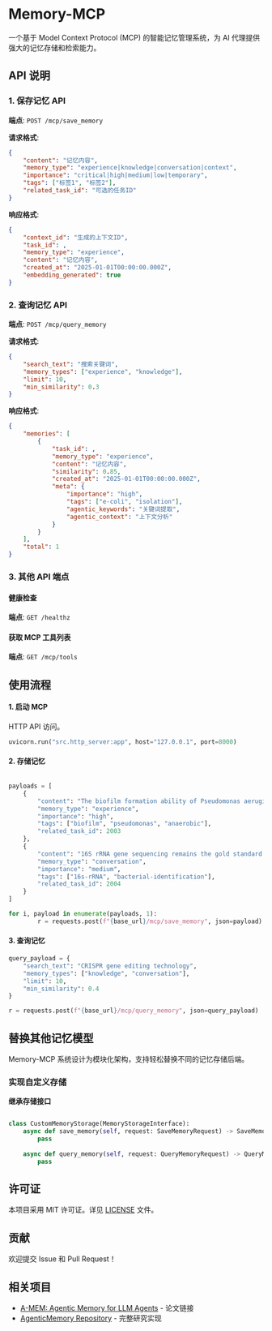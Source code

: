 # Memory-MCP

一个基于 Model Context Protocol (MCP) 的智能记忆管理系统，为 AI 代理提供强大的记忆存储和检索能力。

## API 说明

### 1. 保存记忆 API

**端点**: `POST /mcp/save_memory`

**请求格式**:
```json
{
    "content": "记忆内容",
    "memory_type": "experience|knowledge|conversation|context",
    "importance": "critical|high|medium|low|temporary",
    "tags": ["标签1", "标签2"],
    "related_task_id": "可选的任务ID"
}
```

**响应格式**:
```json
{
    "context_id": "生成的上下文ID",
    "task_id": ,
    "memory_type": "experience",
    "content": "记忆内容",
    "created_at": "2025-01-01T00:00:00.000Z",
    "embedding_generated": true
}
```

### 2. 查询记忆 API

**端点**: `POST /mcp/query_memory`

**请求格式**:
```json
{
    "search_text": "搜索关键词",
    "memory_types": ["experience", "knowledge"],
    "limit": 10,
    "min_similarity": 0.3
}
```

**响应格式**:
```json
{
    "memories": [
        {
            "task_id": ,
            "memory_type": "experience",
            "content": "记忆内容",
            "similarity": 0.85,
            "created_at": "2025-01-01T00:00:00.000Z",
            "meta": {
                "importance": "high",
                "tags": ["e-coli", "isolation"],
                "agentic_keywords": "关键词提取",
                "agentic_context": "上下文分析"
            }
        }
    ],
    "total": 1
}
```

### 3. 其他 API 端点

#### 健康检查

**端点**: `GET /healthz`

#### 获取 MCP 工具列表

**端点**: `GET /mcp/tools`

## 使用流程

#### 1. 启动 MCP

HTTP API 访问。


```python
uvicorn.run("src.http_server:app", host="127.0.0.1", port=8000)
```

#### 2. 存储记忆

```python

payloads = [
    {
        "content": "The biofilm formation ability of Pseudomonas aeruginosa is significantly enhanced under hypoxic conditions",
        "memory_type": "experience",
        "importance": "high",
        "tags": ["biofilm", "pseudomonas", "anaerobic"],
        "related_task_id": 2003
    },
    {
        "content": "16S rRNA gene sequencing remains the gold standard for bacterial identification",
        "memory_type": "conversation",
        "importance": "medium",
        "tags": ["16s-rRNA", "bacterial-identification"],
        "related_task_id": 2004
    }
]

for i, payload in enumerate(payloads, 1):
        r = requests.post(f"{base_url}/mcp/save_memory", json=payload)
```

#### 3. 查询记忆

```python
query_payload = {
    "search_text": "CRISPR gene editing technology",
    "memory_types": ["knowledge", "conversation"],
    "limit": 10,
    "min_similarity": 0.4
}

r = requests.post(f"{base_url}/mcp/query_memory", json=query_payload)
```


## 替换其他记忆模型

Memory-MCP 系统设计为模块化架构，支持轻松替换不同的记忆存储后端。

### 实现自定义存储

**继承存储接口**

```python

class CustomMemoryStorage(MemoryStorageInterface):
    async def save_memory(self, request: SaveMemoryRequest) -> SaveMemoryResponse:
        pass
    
    async def query_memory(self, request: QueryMemoryRequest) -> QueryMemoryResponse:
        pass
```


## 许可证

本项目采用 MIT 许可证。详见 [LICENSE](LICENSE) 文件。

## 贡献

欢迎提交 Issue 和 Pull Request！

## 相关项目

- [A-MEM: Agentic Memory for LLM Agents](https://arxiv.org/pdf/2502.12110) - 论文链接
- [AgenticMemory Repository](https://github.com/WujiangXu/AgenticMemory) - 完整研究实现
